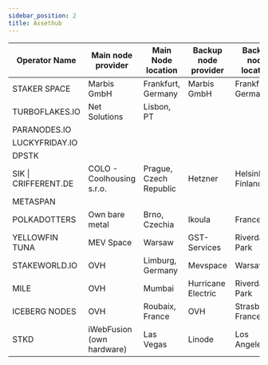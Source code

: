 ```yaml
---
sidebar_position: 2
title: Assethub
---
```


| Operator Name        | Main node provider        | Main Node location     | Backup node provider | Backup node location |
|----------------------|---------------------------|------------------------|----------------------|----------------------|
| STAKER SPACE         | Marbis GmbH               | Frankfurt, Germany     | Marbis GmbH          | Frankfurt, Germany   |
| TURBOFLAKES.IO       | Net Solutions             | Lisbon, PT             |                      |                      |
| PARANODES.IO         |                           |                        |                      |                      |
| LUCKYFRIDAY.IO       |                           |                        |                      |                      |
| DPSTK                |                           |                        |                      |                      |
| SIK \| CRIFFERENT.DE | COLO - Coolhousing s.r.o. | Prague, Czech Republic | Hetzner              | Helsinki, Finland    |
| METASPAN             |                           |                        |                      |                      |
| POLKADOTTERS         | Own bare metal            | Brno, Czechia          | Ikoula               | France               |
| YELLOWFIN TUNA       | MEV Space                 | Warsaw                 | GST-Services         | Riverdale Park       |
| STAKEWORLD.IO        | OVH                       | Limburg, Germany       | Mevspace             | Warsaw               |
| MILE                 | OVH                       | Mumbai                 | Hurricane Electric   | Riverdale Park       |
| ICEBERG NODES        | OVH                       | Roubaix, France        | OVH                  | Strasburgo, France   |
| STKD                 | iWebFusion (own hardware) | Las Vegas              | Linode               | Los Angeles          |
